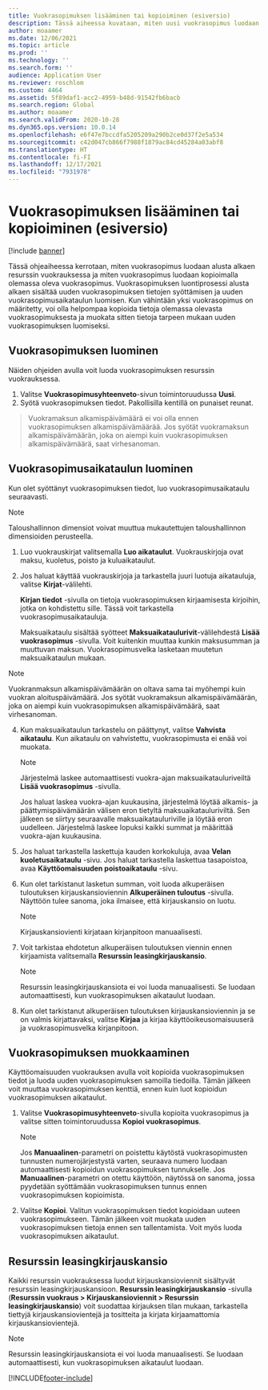 ```yaml
---
title: Vuokrasopimuksen lisääminen tai kopioiminen (esiversio)
description: Tässä aiheessa kuvataan, miten uusi vuokrasopimus luodaan antamalla sille tietoja resurssin vuokrauksesta tai kopioimalla tiedot olemassa olevasta vuokrasopimuksesta.
author: moaamer
ms.date: 12/06/2021
ms.topic: article
ms.prod: ''
ms.technology: ''
ms.search.form: ''
audience: Application User
ms.reviewer: roschlom
ms.custom: 4464
ms.assetid: 5f89daf1-acc2-4959-b48d-91542fb6bacb
ms.search.region: Global
ms.author: moaamer
ms.search.validFrom: 2020-10-28
ms.dyn365.ops.version: 10.0.14
ms.openlocfilehash: e6f47e7bccdfa5205209a290b2ce0d37f2e5a534
ms.sourcegitcommit: c42d047cb866f7988f1879ac84cd45284a03abf8
ms.translationtype: HT
ms.contentlocale: fi-FI
ms.lasthandoff: 12/17/2021
ms.locfileid: "7931978"
---
```

# <a name="add-or-copy-leases-preview"></a>Vuokrasopimuksen lisääminen tai kopioiminen (esiversio)

[!include [banner](../includes/banner.md)]

Tässä ohjeaiheessa kerrotaan, miten vuokrasopimus luodaan alusta alkaen resurssin vuokrauksessa ja miten vuokrasopimus luodaan kopioimalla olemassa oleva vuokrasopimus. Vuokrasopimuksen luontiprosessi alusta alkaen sisältää uuden vuokrasopimuksen tietojen syöttämisen ja uuden vuokrasopimusaikataulun luomisen. Kun vähintään yksi vuokrasopimus on määritetty, voi olla helpompaa kopioida tietoja olemassa olevasta vuokrasopimuksesta ja muokata sitten tietoja tarpeen mukaan uuden vuokrasopimuksen luomiseksi.

## <a name="create-a-lease"></a>Vuokrasopimuksen luominen

Näiden ohjeiden avulla voit luoda vuokrasopimuksen resurssin vuokrauksessa.

1. Valitse **Vuokrasopimusyhteenveto**-sivun toimintoruudussa **Uusi**.
2. Syötä vuokrasopimuksen tiedot. Pakollisilla kentillä on punaiset reunat.

> Vuokramaksun alkamispäivämäärä ei voi olla ennen vuokrasopimuksen alkamispäivämäärää. Jos syötät vuokramaksun alkamispäivämäärän, joka on aiempi kuin vuokrasopimuksen alkamispäivämäärä, saat virhesanoman.
  
## <a name="create-a-lease-schedule"></a>Vuokrasopimusaikataulun luominen

Kun olet syöttänyt vuokrasopimuksen tiedot, luo vuokrasopimusaikataulu seuraavasti.

> [!NOTE]
> Taloushallinnon dimensiot voivat muuttua mukautettujen taloushallinnon dimensioiden perusteella.

1. Luo vuokrauskirjat valitsemalla **Luo aikataulut**. Vuokrauskirjoja ovat maksu, kuoletus, poisto ja kuluaikataulut.
2. Jos haluat käyttää vuokrauskirjoja ja tarkastella juuri luotuja aikatauluja, valitse **Kirjat**-välilehti.

    **Kirjan tiedot** -sivulla on tietoja vuokrasopimuksen kirjaamisesta kirjoihin, jotka on kohdistettu sille. Tässä voit tarkastella vuokrasopimusaikatauluja.

    Maksuaikataulu sisältää syötteet **Maksuaikataulurivit**-välilehdestä **Lisää vuokrasopimus** -sivulla. Voit kuitenkin muuttaa kunkin maksusumman ja muuttuvan maksun. Vuokrasopimusvelka lasketaan muutetun maksuaikataulun mukaan.
    
> [!NOTE]
> Vuokranmaksun alkamispäivämäärän on oltava sama tai myöhempi kuin vuokran aloituspäivämäärä. Jos syötät vuokramaksun alkamispäivämäärän, joka on aiempi kuin vuokrasopimuksen alkamispäivämäärä, saat virhesanoman. 

4. Kun maksuaikataulun tarkastelu on päättynyt, valitse **Vahvista aikataulu**. Kun aikataulu on vahvistettu, vuokrasopimusta ei enää voi muokata.

    > [!NOTE]
    > Järjestelmä laskee automaattisesti vuokra-ajan maksuaikatauluriveiltä **Lisää vuokrasopimus** -sivulla.
    >
    > Jos haluat laskea vuokra-ajan kuukausina, järjestelmä löytää alkamis- ja päättymispäivämäärän välisen eron tietyltä maksuaikatauluriviltä. Sen jälkeen se siirtyy seuraavalle maksuaikatauluriville ja löytää eron uudelleen. Järjestelmä laskee lopuksi kaikki summat ja määrittää vuokra-ajan kuukausina.

5. Jos haluat tarkastella laskettuja kauden korkokuluja, avaa **Velan kuoletusaikataulu** -sivu. Jos haluat tarkastella laskettua tasapoistoa, avaa **Käyttöomaisuuden poistoaikataulu** -sivu.
6. Kun olet tarkistanut lasketun summan, voit luoda alkuperäisen tuloutuksen kirjauskansioviennin **Alkuperäinen tuloutus** -sivulla. Näyttöön tulee sanoma, joka ilmaisee, että kirjauskansio on luotu.

    > [!NOTE]
    > Kirjauskansiovienti kirjataan kirjanpitoon manuaalisesti.

7. Voit tarkistaa ehdotetun alkuperäisen tuloutuksen viennin ennen kirjaamista valitsemalla **Resurssin leasingkirjauskansio**.

    > [!NOTE]
    > Resurssin leasingkirjauskansiota ei voi luoda manuaalisesti. Se luodaan automaattisesti, kun vuokrasopimuksen aikataulut luodaan.

8. Kun olet tarkistanut alkuperäisen tuloutuksen kirjauskansioviennin ja se on valmis kirjattavaksi, valitse **Kirjaa** ja kirjaa käyttöoikeusomaisuuserä ja vuokrasopimusvelka kirjanpitoon.

## <a name="copy-a-lease"></a>Vuokrasopimuksen muokkaaminen

Käyttöomaisuuden vuokrauksen avulla voit kopioida vuokrasopimuksen tiedot ja luoda uuden vuokrasopimuksen samoilla tiedoilla. Tämän jälkeen voit muuttaa vuokrasopimuksen kenttiä, ennen kuin luot kopioidun vuokrasopimuksen aikataulut.

1. Valitse **Vuokrasopimusyhteenveto**-sivulla kopioita vuokrasopimus ja valitse sitten toimintoruudussa **Kopioi vuokrasopimus**.

    > [!NOTE]
    > Jos **Manuaalinen**-parametri on poistettu käytöstä vuokrasopimusten tunnusten numerojärjestystä varten, seuraava numero luodaan automaattisesti kopioidun vuokrasopimuksen tunnukselle. Jos **Manuaalinen**-parametri on otettu käyttöön, näytössä on sanoma, jossa pyydetään syöttämään vuokrasopimuksen tunnus ennen vuokrasopimuksen kopioimista.

2. Valitse **Kopioi**. Valitun vuokrasopimuksen tiedot kopioidaan uuteen vuokrasopimukseen. Tämän jälkeen voit muokata uuden vuokrasopimuksen tietoja ennen sen tallentamista. Voit myös luoda vuokrasopimuksen aikataulut.

## <a name="asset-leasing-journal"></a>Resurssin leasingkirjauskansio

Kaikki resurssin vuokrauksessa luodut kirjauskansioviennit sisältyvät resurssin leasingkirjauskansioon. **Resurssin leasingkirjauskansio** -sivulla (**Resurssin vuokraus \> Kirjauskansioviennit \> Resurssin leasingkirjauskansio**) voit suodattaa kirjauksen tilan mukaan, tarkastella tiettyjä kirjauskansiovientejä ja tositteita ja kirjata kirjaamattomia kirjauskansiovientejä.

> [!NOTE]
> Resurssin leasingkirjauskansiota ei voi luoda manuaalisesti. Se luodaan automaattisesti, kun vuokrasopimuksen aikataulut luodaan.


[!INCLUDE[footer-include](../../includes/footer-banner.md)]
